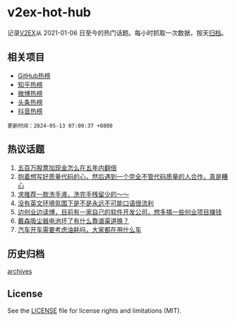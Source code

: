 # v2ex-hot-hub

 记录[V2EX](https://www.v2ex.com/)从 2021-01-06 日至今的热门话题。每小时抓取一次数据，按天[归档](archives)。
 
 ## 相关项目

- [GitHub热榜](https://github.com/lonnyzhang423/github-hot-hub)
- [知乎热榜](https://github.com/lonnyzhang423/zhihu-hot-hub)
- [微博热榜](https://github.com/lonnyzhang423/weibo-hot-hub)
- [头条热榜](https://github.com/lonnyzhang423/toutiao-hot-hub)
- [抖音热榜](https://github.com/lonnyzhang423/douyin-hot-hub)


 `更新时间：2024-05-13 07:09:37 +0800`

## 热议话题

1. [五百万股票加现金怎么在五年内翻倍](https://www.v2ex.com/t/1039970)
1. [抱着想写好质量代码的心，然后遇到一个完全不管代码质量的人合作，真是糟心](https://www.v2ex.com/t/1040020)
1. [求推荐一款洗手液，洗完手残留少的～～](https://www.v2ex.com/t/1040012)
1. [没有英文环境氛围下是不是永远不可能口语很流利](https://www.v2ex.com/t/1040004)
1. [边创业边读博，目前有一家自己的软件开发公司，想多搞一些创业项目赚钱](https://www.v2ex.com/t/1039961)
1. [戴森吸尘器电池坏了有什么靠谱渠道换？](https://www.v2ex.com/t/1040003)
1. [汽车开车需要考虑油耗吗，大家都在用什么车](https://www.v2ex.com/t/1040029)

## 历史归档

[archives](archives)

## License

See the [LICENSE](LICENSE) file for license rights and limitations (MIT).
